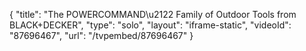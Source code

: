 {
    "title": "The POWERCOMMAND\u2122 Family of Outdoor Tools from BLACK+DECKER",
    "type": "solo",
    "layout": "iframe-static",
    "videoId": "87696467",
    "url": "\/tvpembed\/87696467"
}